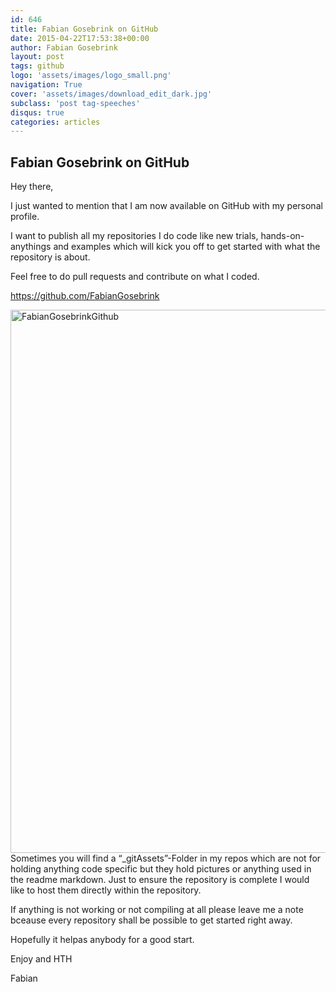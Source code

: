 ```yaml
---
id: 646
title: Fabian Gosebrink on GitHub
date: 2015-04-22T17:53:38+00:00
author: Fabian Gosebrink
layout: post
tags: github 
logo: 'assets/images/logo_small.png'
navigation: True
cover: 'assets/images/download_edit_dark.jpg'
subclass: 'post tag-speeches'
disqus: true
categories: articles
---
```


## Fabian Gosebrink on GitHub

Hey there,

I just wanted to mention that I am now available on GitHub with my personal profile.

I want to publish all my repositories I do code like new trials, hands-on-anythings and examples which will kick you off to get started with what the repository is about.

Feel free to do pull requests and contribute on what I coded.

<https://github.com/FabianGosebrink>

<a href="{{site.baseurl}}assets/articles/2015-04/d19a08f4-289b-41c5-9dda-a2b5a8a9a2ac.jpg" rel="attachment wp-att-1115"><img class="aligncenter size-full wp-image-1115" src="{{site.baseurl}}assets/articles/2015-04/d19a08f4-289b-41c5-9dda-a2b5a8a9a2ac.jpg" alt="FabianGosebrinkGithub" width="1069" height="869" srcset="{{site.baseurl}}assets/articles/2015-04/d19a08f4-289b-41c5-9dda-a2b5a8a9a2ac.jpg 1069w, http://offering.solutions/wp-content/uploads/2015/04/FabianGosebrinkGithub-300x244.jpg 300w, http://offering.solutions/wp-content/uploads/2015/04/FabianGosebrinkGithub-768x624.jpg 768w, http://offering.solutions/wp-content/uploads/2015/04/FabianGosebrinkGithub-1024x832.jpg 1024w" sizes="(max-width: 1069px) 100vw, 1069px" /></a>Sometimes you will find a &#8220;_gitAssets&#8221;-Folder in my repos which are not for holding anything code specific but they hold pictures or anything used in the readme markdown. Just to ensure the repository is complete I would like to host them directly within the repository.

If anything is not working or not compiling at all please leave me a note bceause every repository shall be possible to get started right away.

Hopefully it helpas anybody for a good start.

Enjoy and HTH

Fabian
